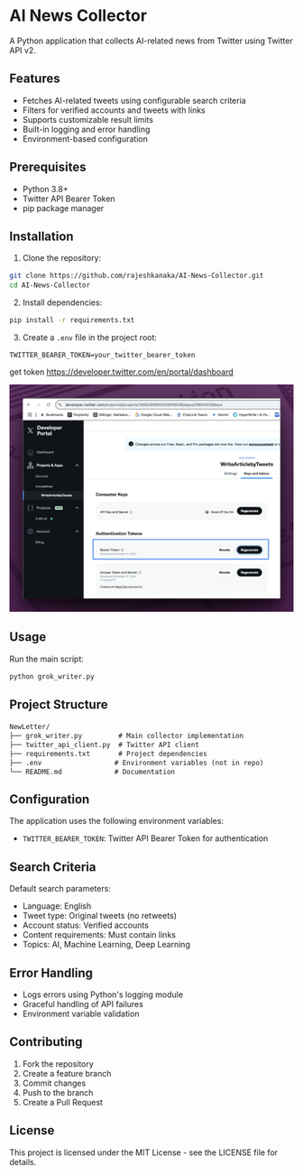 # AI News Collector

A Python application that collects AI-related news from Twitter using Twitter API v2.

## Features

- Fetches AI-related tweets using configurable search criteria
- Filters for verified accounts and tweets with links
- Supports customizable result limits
- Built-in logging and error handling
- Environment-based configuration

## Prerequisites

- Python 3.8+
- Twitter API Bearer Token
- pip package manager

## Installation

1. Clone the repository:

```bash
git clone https://github.com/rajeshkanaka/AI-News-Collector.git
cd AI-News-Collector
```

2. Install dependencies:

```bash
pip install -r requirements.txt
```

3. Create a `.env` file in the project root:

```env
TWITTER_BEARER_TOKEN=your_twitter_bearer_token
```

get token
https://developer.twitter.com/en/portal/dashboard

![alt text](<CleanShot 2024-12-14 at 16.41.59@2x.png>)

## Usage

Run the main script:

```bash
python grok_writer.py
```

## Project Structure

```
NewLetter/
├── grok_writer.py         # Main collector implementation
├── twitter_api_client.py  # Twitter API client
├── requirements.txt       # Project dependencies
├── .env                  # Environment variables (not in repo)
└── README.md             # Documentation
```

## Configuration

The application uses the following environment variables:

- `TWITTER_BEARER_TOKEN`: Twitter API Bearer Token for authentication

## Search Criteria

Default search parameters:

- Language: English
- Tweet type: Original tweets (no retweets)
- Account status: Verified accounts
- Content requirements: Must contain links
- Topics: AI, Machine Learning, Deep Learning

## Error Handling

- Logs errors using Python's logging module
- Graceful handling of API failures
- Environment variable validation

## Contributing

1. Fork the repository
2. Create a feature branch
3. Commit changes
4. Push to the branch
5. Create a Pull Request

## License

This project is licensed under the MIT License - see the LICENSE file for details.
